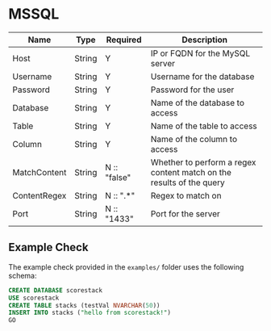 MSSQL
=====

| Name         | Type   | Required     | Description                                                          |
| ------------ | ------ | ------------ | -------------------------------------------------------------------- |
| Host         | String | Y            | IP or FQDN for the MySQL server                                      |
| Username     | String | Y            | Username for the database                                            |
| Password     | String | Y            | Password for the user                                                |
| Database     | String | Y            | Name of the database to access                                       |
| Table        | String | Y            | Name of the table to access                                          |
| Column       | String | Y            | Name of the column to access                                         |
| MatchContent | String | N :: "false" | Whether to perform a regex content match on the results of the query |
| ContentRegex | String | N :: "\.\*"  | Regex to match on                                                    |
| Port         | String | N :: "1433"  | Port for the server                                                  |

Example Check
-------------

The example check provided in the `examples/` folder uses the following schema:

```sql
CREATE DATABASE scorestack
USE scorestack
CREATE TABLE stacks (testVal NVARCHAR(50))
INSERT INTO stacks ("hello from scorestack!")
GO
```
